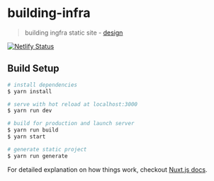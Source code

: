 # building-infra

> building ingfra static site - [design](https://marvelapp.com/4e4hd24/screen/53176369?fbclid=IwAR1EeAU26fLSAd2DrlVTxmUkBD5ozTdetPS1ZJdf0aSojub6DRe5j4uO77E)

[![Netlify Status](https://api.netlify.com/api/v1/badges/029d9fe0-f28d-4177-b059-4cd048a4531d/deploy-status)](https://app.netlify.com/sites/building-infra/deploys)

## Build Setup

``` bash
# install dependencies
$ yarn install

# serve with hot reload at localhost:3000
$ yarn run dev

# build for production and launch server
$ yarn run build
$ yarn start

# generate static project
$ yarn run generate
```

For detailed explanation on how things work, checkout [Nuxt.js docs](https://nuxtjs.org).
